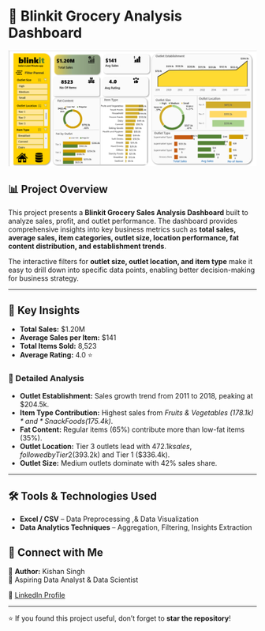 # 🛒 Blinkit Grocery Analysis Dashboard

![Dashboard Screenshot](Screenshot%202025-08-11%20114726.png)

## 📊 Project Overview
This project presents a **Blinkit Grocery Sales Analysis Dashboard** built to analyze sales, profit, and outlet performance. The dashboard provides comprehensive insights into key business metrics such as **total sales, average sales, item categories, outlet size, location performance, fat content distribution, and establishment trends**.  

The interactive filters for **outlet size, outlet location, and item type** make it easy to drill down into specific data points, enabling better decision-making for business strategy.  

---

## 🔑 Key Insights
- **Total Sales:** $1.20M  
- **Average Sales per Item:** $141  
- **Total Items Sold:** 8,523  
- **Average Rating:** 4.0 ⭐  

### 📌 Detailed Analysis
- **Outlet Establishment:** Sales growth trend from 2011 to 2018, peaking at $204.5k.  
- **Item Type Contribution:** Highest sales from *Fruits & Vegetables ($178.1k)* and *Snack Foods ($175.4k)*.  
- **Fat Content:** Regular items (65%) contribute more than low-fat items (35%).  
- **Outlet Location:** Tier 3 outlets lead with $472.1k sales, followed by Tier 2 ($393.2k) and Tier 1 ($336.4k).  
- **Outlet Size:** Medium outlets dominate with 42% sales share.  

---

## 🛠️ Tools & Technologies Used
- **Excel / CSV** – Data Preprocessing ,& Data Visualization 
- **Data Analytics Techniques** – Aggregation, Filtering, Insights Extraction  

## 🔗 Connect with Me
📌 **Author:** Kishan Singh  
📍 Aspiring Data Analyst & Data Scientist  

💼 [LinkedIn Profile](www.linkedin.com/in/kishan-singh-linkdin)

---

⭐ If you found this project useful, don’t forget to **star the repository**!
